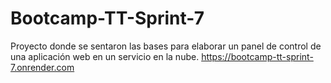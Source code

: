 # Bootcamp-TT-Sprint-7
Proyecto donde se sentaron las bases para elaborar un panel de control de una aplicación web en un servicio en la nube.
https://bootcamp-tt-sprint-7.onrender.com
